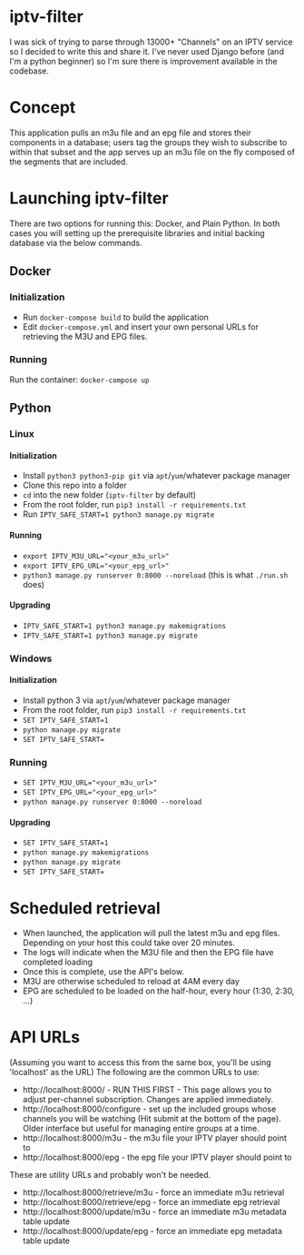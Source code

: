 # iptv-filter

I was sick of trying to parse through 13000+ "Channels" on an IPTV service so I decided to write this and share it.
I've never used Django before (and I'm a python beginner) so I'm sure there is improvement available in the codebase.

# Concept
This application pulls an m3u file and an epg file and stores their components in a database; users tag the groups they wish to subscribe to within that subset and the app serves up an m3u file on the fly composed of the segments that are included.

# Launching iptv-filter
There are two options for running this: Docker, and Plain Python.
In both cases you will setting up the prerequisite libraries and initial backing database via the below commands.

## Docker
### Initialization

* Run `docker-compose build` to build the application
* Edit `docker-compose.yml` and insert your own personal URLs for retrieving the M3U and EPG files.  

### Running

Run the container: `docker-compose up`

## Python

### Linux 

#### Initialization

* Install `python3 python3-pip git` via `apt`/`yum`/whatever package manager
* Clone this repo into a folder
* `cd` into the new folder (`iptv-filter` by default)
* From the root folder, run `pip3 install -r requirements.txt`
* Run `IPTV_SAFE_START=1 python3 manage.py migrate`

#### Running

* `export IPTV_M3U_URL="<your_m3u_url>"`
* `export IPTV_EPG_URL="<your_epg_url>"`
* `python3 manage.py runserver 0:8000 --noreload` (this is what `./run.sh` does)

#### Upgrading

* `IPTV_SAFE_START=1 python3 manage.py makemigrations`
* `IPTV_SAFE_START=1 python3 manage.py migrate`

### Windows

#### Initialization

* Install python 3 via `apt`/`yum`/whatever package manager
* From the root folder, run `pip3 install -r requirements.txt`
* `SET IPTV_SAFE_START=1`
* `python manage.py migrate`
* `SET IPTV_SAFE_START=`

### Running

* `SET IPTV_M3U_URL="<your_m3u_url>"`
* `SET IPTV_EPG_URL="<your_epg_url>"`
* `python manage.py runserver 0:8000 --noreload`

#### Upgrading

* `SET IPTV_SAFE_START=1`
* `python manage.py makemigrations`
* `python manage.py migrate`
* `SET IPTV_SAFE_START=`

# Scheduled retrieval

* When launched, the application will pull the latest m3u and epg files. Depending on your host this could take over 20 minutes.
* The logs will indicate when the M3U file and then the EPG file have completed loading
* Once this is complete, use the API's below.
* M3U are otherwise scheduled to reload at 4AM every day
* EPG are scheduled to be loaded on the half-hour, every hour (1:30, 2:30, ...)

# API URLs

(Assuming you want to access this from the same box, you'll be using 'localhost' as the URL)
The following are the common URLs to use:
* http://localhost:8000/ - RUN THIS FIRST - This page allows you to adjust per-channel subscription. Changes are applied immediately.
* http://localhost:8000/configure - set up the included groups whose channels you will be watching (Hit submit at the bottom of the page). Older interface but useful for managing entire groups at a time.
* http://localhost:8000/m3u - the m3u file your IPTV player should point to
* http://localhost:8000/epg - the epg file your IPTV player should point to

These are utility URLs and probably won't be needed.
* http://localhost:8000/retrieve/m3u - force an immediate m3u retrieval
* http://localhost:8000/retrieve/epg - force an immediate epg retrieval
* http://localhost:8000/update/m3u - force an immediate m3u metadata table update
* http://localhost:8000/update/epg - force an immediate epg metadata table update


